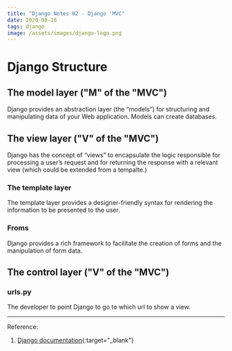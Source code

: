 ```yaml
---
title: "Django Notes 02 - Django 'MVC"
date: 2020-08-16
tags: django
image: /assets/images/django-logo.png
---
```


# Django Structure
## The model layer ("M" of the "MVC")  
Django provides an abstraction layer (the “models”) for structuring and manipulating data of your Web application. Models can create databases.   

## The view layer ("V" of the "MVC")  
Django has the concept of “views” to encapsulate the logic responsible for processing a user’s request and for returning the response with a relevant view (which could be extended from a tempalte.) 

### The template layer 
The template layer provides a designer-friendly syntax for rendering the information to be presented to the user.  

### Froms  
Django provides a rich framework to facilitate the creation of forms and the manipulation of form data.  

## The control layer ("V" of the "MVC")
### urls.py
The developer to point Django to go to which url to show a view. 

***
Reference: 
1. [Django documentation](https://docs.djangoproject.com/en/3.1/){:target="\_blank"}
